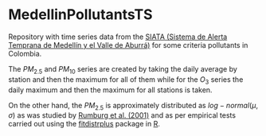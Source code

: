 # MedellinPollutantsTS
Repository with time series data from the [SIATA (Sistema de Alerta Temprana de Medellín y el Valle de Aburrá)](https://siata.gov.co/) for some criteria pollutants in Colombia.

The $PM_{2.5}$ and $PM_{10}$ series are created by taking the daily average by station and then the maximum for all of them while for the $O_3$ series the daily maximum and then the maximum for all stations is taken. 

On the other hand, the $PM_{2.5}$ is approximately distributed as $log-normal(\mu, \sigma)$ as was studied by [Rumburg et al. (2001)](https://doi.org/10.1016/S1352-2310(00)00554-9) and as per empirical tests carried out using the [fitdistrplus](10.18637/jss.v064.i04
) package in [R](https://www.r-project.org/).
